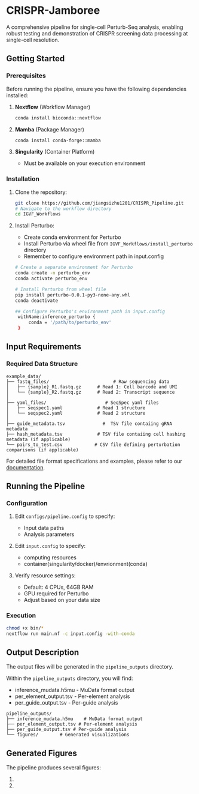 # CRISPR-Jamboree

A comprehensive pipeline for single-cell Perturb-Seq analysis, enabling robust testing and demonstration of CRISPR screening data processing at single-cell resolution.

## Getting Started

### Prerequisites

Before running the pipeline, ensure you have the following dependencies installed:

1. **Nextflow** (Workflow Manager)
   ```bash
   conda install bioconda::nextflow
   ```

2. **Mamba** (Package Manager)
   ```bash
   conda install conda-forge::mamba
   ```

3. **Singularity** (Container Platform)
   - Must be available on your execution environment

### Installation

1. Clone the repository:

   ```bash
   git clone https://github.com/jiangsizhu1201/CRISPR_Pipeline.git
   # Navigate to the workflow directory
   cd IGVF_Workflows
   ```

2. Install Perturbo:
    - Create conda environment for Perturbo
    - Install Perturbo via wheel file from `IGVF_Workflows/install_perturbo` directory
    - Remember to configure environment path in input.config

   ```bash
   # Create a separate environment for Perturbo
   conda create -n perturbo_env
   conda activate perturbo_env

   # Install Perturbo from wheel file
   pip install perturbo-0.0.1-py3-none-any.whl
   conda deactivate
   ```

   ```bash
   ## Configure Perturbo's environment path in input.config
    withName:inference_perturbo {
        conda = '/path/to/perturbo_env'
    }
   ```

## Input Requirements

### Required Data Structure
```
example_data/
├── fastq_files/                        # Raw sequencing data
│   ├── {sample}_R1.fastq.gz      # Read 1: Cell barcode and UMI
│   └── {sample}_R2.fastq.gz      # Read 2: Transcript sequence
│
├── yaml_files/                      # SeqSpec yaml files
│   ├── seqspec1.yaml             # Read 1 structure
│   └── seqspec2.yaml             # Read 2 structure
│
├── guide_metadata.tsv              #  TSV file contaiing gRNA metadata
├── hash_metadata.tsv             # TSV file contaiing cell hashing metadata (if applicable)
└── pairs_to_test.csv            # CSV file defining perturbation comparisons (if applicable)
```

For detailed file format specifications and examples, please refer to our [documentation](https://docs.google.com/document/d/1Z1SOlekIE5uGyXW41XxnszxaYdSw0wdAOUVzfy3fj3M/edit?tab=t.0#heading=h.ctbx1w9hj619).

## Running the Pipeline

### Configuration

1. Edit `configs/pipeline.config` to specify:
   - Input data paths
   - Analysis parameters

2. Edit `input.config` to specify:
   - computing resources
   - container(singularity/docker)/envrionment(conda)

2. Verify resource settings:
   - Default: 4 CPUs, 64GB RAM
   - GPU required for Perturbo
   - Adjust based on your data size

### Execution

```bash
chmod +x bin/*
nextflow run main.nf -c input.config -with-conda
```

## Output Description

The output files will be generated in the `pipeline_outputs` directory.

Within the `pipeline_outputs` directory, you will find:

- inference_mudata.h5mu - MuData format output
- per_element_output.tsv - Per-element analysis
- per_guide_output.tsv - Per-guide analysis

```
pipeline_outputs/
├── inference_mudata.h5mu    # MuData format output
├── per_element_output.tsv # Per-element analysis
├── per_guide_output.tsv # Per-guide analysis
└── figures/        # Generated visualizations
```

## Generated Figures

The pipeline produces several figures:

1. 

2. 
